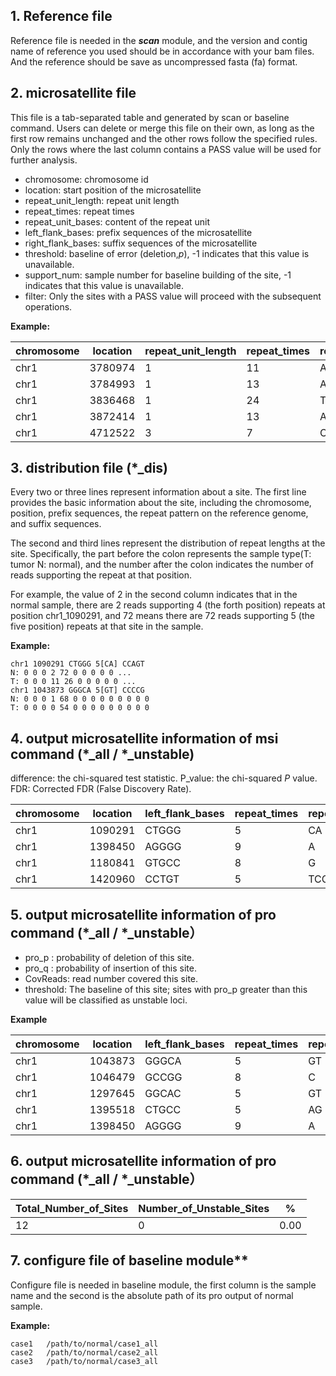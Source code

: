 ## 1. Reference file

Reference file is needed in the **_scan_** module, and the version and contig name of reference you used should be
in accordance with your bam files. And the reference should be save as uncompressed fasta (fa) format.

## 2. microsatellite file

This file is a tab-separated table and generated by scan or baseline command. Users can delete or merge this file on
their own,
as long as the first row remains unchanged and the other rows follow the specified rules.
Only the rows where the last column contains a PASS value will be used for further analysis.

* chromosome: chromosome id
* location: start position of the microsatellite
* repeat_unit_length: repeat unit length
* repeat_times: repeat times
* repeat_unit_bases: content of the repeat unit
* left_flank_bases: prefix sequences of the microsatellite
* right_flank_bases: suffix sequences of the microsatellite
* threshold: baseline of error (deletion,_p_), -1 indicates that this value is unavailable.
* support_num: sample number for baseline building of the site, -1 indicates that this value is unavailable.
* filter: Only the sites with a PASS value will proceed with the subsequent operations.

**Example:**

| chromosome | location | repeat_unit_length | repeat_times | repeat_unit_bases | left_flank_bases | right_flank_bases | threshold | support_num | filter |
|------------|----------|--------------------|--------------|-------------------|------------------|-------------------|-----------|-------------|--------|
| chr1       | 3780974  | 1                  | 11           | A                 | ATCTC            | CCAAC             | 0.080981  | 30          | PASS   |
| chr1       | 3784993  | 1                  | 13           | A                 | TCTCC            | GTTCG             | 0.007576  | 18          | PASS   |
| chr1       | 3836468  | 1                  | 24           | T                 | CCCCG            | ACCAA             | 0.061750  | 19          | PASS   |
| chr1       | 3872414  | 1                  | 13           | A                 | TCAAG            | GAGAC             | 0.02842   | 28          | PASS   |
| chr1       | 4712522  | 3                  | 7            | CCA               | GGCCG            | CGGCC             | 0.024391  | 3           | PASS   |

## 3. distribution file (*_dis)

Every two or three lines represent information about a site. The first line provides the basic information about the
site, including the chromosome, position, prefix sequences, the repeat pattern on the reference genome,
and suffix sequences.

The second and third lines represent the distribution of repeat lengths at the site.
Specifically, the part before the colon represents the sample type(T: tumor N: normal),
and the number after the colon indicates the number of reads supporting the repeat at that position.

For example, the value of 2 in the second column indicates that in the normal sample,
there are 2 reads supporting 4 (the forth position) repeats at position chr1_1090291,
and 72 means there are 72 reads supporting 5 (the five position) repeats at that site in the sample.

**Example:**

    chr1 1090291 CTGGG 5[CA] CCAGT
    N: 0 0 0 2 72 0 0 0 0 0 ...
    T: 0 0 0 11 26 0 0 0 0 0 ...
    chr1 1043873 GGGCA 5[GT] CCCCG
    N: 0 0 0 1 68 0 0 0 0 0 0 0 0 0
    T: 0 0 0 0 54 0 0 0 0 0 0 0 0 0

## 4. output microsatellite information of msi command (*_all / \*_unstable)

difference:  the chi-squared test statistic.
P_value: the chi-squared _P_ value.
FDR:  Corrected FDR (False Discovery Rate).

| chromosome | location | left_flank_bases | repeat_times | repeat_unit_bases | right_flank_bases | difference | P_value   | FDR     |
|------------|----------|------------------|--------------|-------------------|-------------------|------------|-----------|---------|
| chr1       | 1090291  | CTGGG            | 5            | CA                | CCAGT             | 0.42553    | 0.0052775 | 0.06333 |
| chr1       | 1398450  | AGGGG            | 9            | A                 | GTCAA             | 0.16       | 0.19533   | 1.172   |
| chr1       | 1180841  | GTGCC            | 8            | G                 | TCCAG             | 0.11765    | 0.30163   | 1.2065  |
| chr1       | 1420960  | CCTGT            | 5            | TCC               | TCTCT             | 0.043497   | 0.34924   | 1.0477  |

## 5. output microsatellite information of pro command (*_all / \*_unstable）

* pro_p : probability of deletion of this site.
* pro_q : probability of insertion of this site.     
* CovReads: read number covered this site. 
* threshold: The baseline of this site; sites with pro_p greater than this value will be classified as unstable loci.

**Example** 

| chromosome | location | left_flank_bases | repeat_times | repeat_unit_bases | right_flank_bases | pro_p    | pro_q    | CovReads | threshold |
|------------|----------|------------------|--------------|-------------------|-------------------|----------|----------|----------|-----------|
| chr1       | 1043873  | GGGCA            | 5            | GT                | CCCCG             | 0.000000 | 0.000000 | 54       | 0.000000  |
| chr1       | 1046479  | GCCGG            | 8            | C                 | GGCGC             | 0.000000 | 0.003195 | 39       | 0.012030  |
| chr1       | 1297645  | GGCAC            | 5            | GT                | GCACA             | 0.004878 | 0.000000 | 41       | 0.000000  |
| chr1       | 1395518  | CTGCC            | 5            | AG                | CACAG             | 0.000000 | 0.000000 | 20       | 0.002737  |
| chr1       | 1398450  | AGGGG            | 9            | A                 | GTCAA             | 0.000000 | 0.000000 | 18       | 0.000000  |

## 6. output microsatellite information of pro command (*_all / \*_unstable）

| Total_Number_of_Sites | Number_of_Unstable_Sites | %    |
|-----------------------|--------------------------|------|
| 12                    | 0                        | 0.00 |

## 7. configure file of baseline module**

Configure file is needed in baseline module, the first column is the sample name and the second is the absolute path of
its pro output of normal sample.

**Example:**

    case1   /path/to/normal/case1_all
    case2   /path/to/normal/case2_all
    case3   /path/to/normal/case3_all



